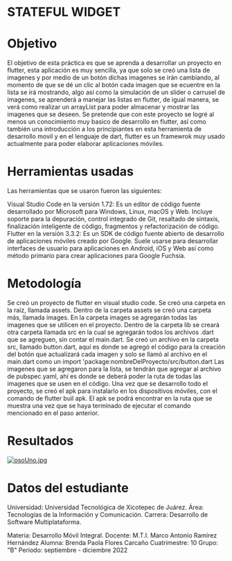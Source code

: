 # STATEFUL WIDGET

# Objetivo

El objetivo de esta práctica es que se aprenda a desarrollar un proyecto en flutter, esta aplicación es muy sencilla, ya que solo se creó una lista de imagenes y por medio de un botón dichas imagenes se irán cambiando, al momento de que se dé un clic al botón cada imagen que se ecuentre en la lista se irá mostrando, algo así como la simulación de un slider o carrusel de imagenes, se aprenderá a manejar las listas en flutter, de igual manera, se verá como realizar un arrayList para poder almacenar y mostrar las imagenes que se deseen. Se pretende que con este proyecto se logré al menos un conocimiento muy basico de desarrollo en flutter, así como también una introducción a los principiantes en esta herramienta de desarrollo movil y en el lenguaje de dart, flutter es un framewrok muy usado actualmente para poder elaborar aplicaciones móviles.

# Herramientas usadas
Las herramientas que se usaron fueron las siguientes:

Visual Studio Code en la versión 1.72: Es un editor de código fuente desarrollado por Microsoft para Windows, Linux, macOS y Web. Incluye soporte para la depuración, control integrado de Git, resaltado de sintaxis, finalización inteligente de código, fragmentos y refactorización de código.
Flutter en la versión 3.3.2: Es un SDK de código fuente abierto de desarrollo de aplicaciones móviles creado por Google. Suele usarse para desarrollar interfaces de usuario para aplicaciones en Android, iOS y Web así como método primario para crear aplicaciones para Google Fuchsia.

# Metodología
Se creó un proyecto de flutter en visual studio code.
Se creó una carpeta en la raíz, llamada assets.
Dentro de la carpeta assets se creó una carpeta más, llamada images.
En la carpeta images se agregarán todas las imagenes que se utilicen en el proyecto.
Dentro de la carpeta lib se creará otra carpeta llamada src en la cual se agregarán todos los archivos .dart que se agreguen, sin contar el main.dart.
Se creó un archivo en la carpeta src, llamado button.dart, aquí es donde se agregó el código para la creación del botón que actualizará cada imagen y solo se llamó al archivo en el main.dart como un import 'package:nombreDelProyecto/src/button.dart
Las imagenes que se agregaron para la lista, se tendrán que agregar al archivo de pubspec.yaml, ahí es donde se deberá poder la ruta de todas las imagenes que se usen en el código.
Una vez que se desarrollo todo el proyecto, se creó el apk para instalarlo en los dispositivos móviles, con el comando de flutter buil apk.
El apk se podrá encontrar en la ruta que se muestra una vez que se haya terminado de ejecutar el comando mencionado en el paso anterior.

# Resultados

[![osoUno.jpg](https://i.postimg.cc/VvVcJbmw/osoUno.jpg)](https://postimg.cc/8fMY3c7X)


# Datos del estudiante
Universidad: Universidad Tecnológica de Xicotepec de Juárez. Área: Tecnologías de la Información y Comunicación. Carrera: Desarrollo de Software Multiplataforma.

Materia: Desarrollo Móvil Integral. Docente: M.T.I. Marco Antonio Ramírez Hernández Alumna: Brenda Paola Flores Carcaño Cuatrimestre: 10 Grupo: "B" Periodo: septiembre - diciembre 2022


